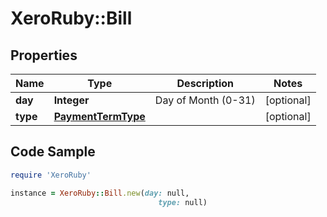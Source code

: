 # XeroRuby::Bill

## Properties

Name | Type | Description | Notes
------------ | ------------- | ------------- | -------------
**day** | **Integer** | Day of Month (0-31) | [optional] 
**type** | [**PaymentTermType**](PaymentTermType.md) |  | [optional] 

## Code Sample

```ruby
require 'XeroRuby'

instance = XeroRuby::Bill.new(day: null,
                                 type: null)
```


